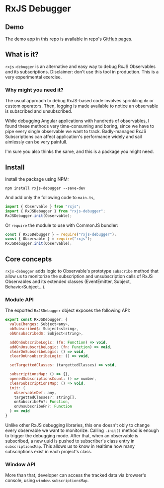 # RxJS Debugger

## Demo
The demo app in this repo is available in repo's [GitHub pages](https://filipemendes1994.github.io/rxjs-debugger).

## What is it?

`rxjs-debugger` is an alternative and easy way to debug RxJS Observables and its subscriptions.
Disclaimer: don't use this tool in production. This is a very experimental exercise.

### Why might you need it?

The usual approach to debug RxJS-based code involves sprinkling `do` or custom operators. Then, logging is made available to notice an observable is subscribed and unsubscribed.

While debugging Angular applications with hundreds of observables, I found these methods very time-consuming and boring, since we have to pipe every single observable we want to track. Badly-managed RxJS Subscriptions can affect application's performance widely and sail aimlessly can be very painfull.

I'm sure you also thinks the same, and this is a package you might need.

## Install

Install the package using NPM:

```
npm install rxjs-debugger --save-dev
```

And add only the following code to `main.ts`,

```js
import { Observable } from "rxjs";
import { RxJSDebugger } from "rxjs-debugger";
RxJSDebugger.init(Observable);
```

Or `require` the module to use with CommonJS bundler:

```js
const { RxJSDebugger } = require("rxjs-debugger");
const { Observable } = require("rxjs");
RxJSDebugger.init(Observable);
```

## Core concepts

`rxjs-debugger` adds logic to Observable's prototype `subscribe` method that allow us to monitorize the subscription and unsubscription calls of RxJS Observables and its extended classes (EventEmitter, Subject, BehaviorSubject...).

### Module API

The exported `RxJSDebugger` object exposes the following API:

```js
export const RxJSDebugger: {
  valueChanges: Subject<any>,
  obSubscribed$: Subject<string>,
  obUnsubscribed$: Subject<string>,

  addOnSubscribeLogic: (fn: Function) => void,
  addOnUnsubscribeLogic: (fn: Function) => void,
  clearOnSubscribeLogic: () => void,
  clearOnUnsubscribeLogic: () => void,

  setTargettedClasses: (targettedClasses) => void,

  subscriptionsMap: () => {},
  openedSubscriptionsCount: () => number,
  clearSubscriptionsMap: () => void,
  init: (
    observableDef: any,
    targettedClasses?: string[],
    onSubscribeFn?: Function,
    onUnsubscribeFn?: Function
  ) => void
}
```

Unlike other RxJS debugging libraries, this one doesn't obly to change every observable we want to monitorize. Calling `.init()` method is enough to trigger the debugging mode. After that, when an observable is subscribed, a new uuid is pushed to subscriber's class entry in `subscriptionsMap`. This allows us to know in realtime how many subscriptions exist in each project's class.

### Window API

More than that, developer can access the tracked data via browser's console, using `window.subscriptionsMap`.
